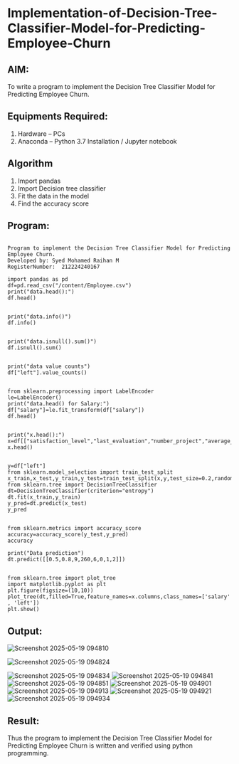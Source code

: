 # Implementation-of-Decision-Tree-Classifier-Model-for-Predicting-Employee-Churn

## AIM:
To write a program to implement the Decision Tree Classifier Model for Predicting Employee Churn.

## Equipments Required:
1. Hardware – PCs
2. Anaconda – Python 3.7 Installation / Jupyter notebook

## Algorithm
1. Import pandas
2. Import Decision tree classifier
3. Fit the data in the model
4. Find the accuracy score

## Program:
```

Program to implement the Decision Tree Classifier Model for Predicting Employee Churn.
Developed by: Syed Mohamed Raihan M
RegisterNumber:  212224240167

import pandas as pd
df=pd.read_csv("/content/Employee.csv")
print("data.head():")
df.head()


print("data.info()")
df.info()


print("data.isnull().sum()")
df.isnull().sum()


print("data value counts")
df["left"].value_counts()


from sklearn.preprocessing import LabelEncoder
le=LabelEncoder()
print("data.head() for Salary:")
df["salary"]=le.fit_transform(df["salary"])
df.head()


print("x.head():")
x=df[["satisfaction_level","last_evaluation","number_project","average_montly_hours","time_spend_company","Work_accident","promotion_last_5years","salary"]]
x.head()


y=df["left"]
from sklearn.model_selection import train_test_split
x_train,x_test,y_train,y_test=train_test_split(x,y,test_size=0.2,random_state=100)
from sklearn.tree import DecisionTreeClassifier
dt=DecisionTreeClassifier(criterion="entropy")
dt.fit(x_train,y_train)
y_pred=dt.predict(x_test)
y_pred


from sklearn.metrics import accuracy_score
accuracy=accuracy_score(y_test,y_pred)
accuracy

print("Data prediction")
dt.predict([[0.5,0.8,9,260,6,0,1,2]])


from sklearn.tree import plot_tree
import matplotlib.pyplot as plt
plt.figure(figsize=(10,10))
plot_tree(dt,filled=True,feature_names=x.columns,class_names=['salary' , 'left'])
plt.show()

```

## Output:

![Screenshot 2025-05-19 094810](https://github.com/user-attachments/assets/bec313a1-ee57-4024-b93c-15638e18ca83)

![Screenshot 2025-05-19 094824](https://github.com/user-attachments/assets/fd2045eb-a5cc-4b24-a209-8afc4b7efb37)

![Screenshot 2025-05-19 094834](https://github.com/user-attachments/assets/5f77dc57-29b7-4f1b-a498-aa6518e18350)
![Screenshot 2025-05-19 094841](https://github.com/user-attachments/assets/bf61aa9f-357b-45d3-ba74-fe058cf55ff5)
![Screenshot 2025-05-19 094851](https://github.com/user-attachments/assets/f81ed5ef-6790-411a-9c61-c5854d248fd1)
![Screenshot 2025-05-19 094901](https://github.com/user-attachments/assets/5dd91932-f41b-4115-8f6c-918dbfbdcf8e)
![Screenshot 2025-05-19 094913](https://github.com/user-attachments/assets/a3b2c763-0ab6-40eb-84f3-8abd8250d328)
![Screenshot 2025-05-19 094921](https://github.com/user-attachments/assets/22a1bd27-bcc9-49f6-8ec7-b2aab3ecc734)
![Screenshot 2025-05-19 094934](https://github.com/user-attachments/assets/3a801b40-f1fa-4b90-b4e0-67b81cae28be)


## Result:
Thus the program to implement the  Decision Tree Classifier Model for Predicting Employee Churn is written and verified using python programming.
